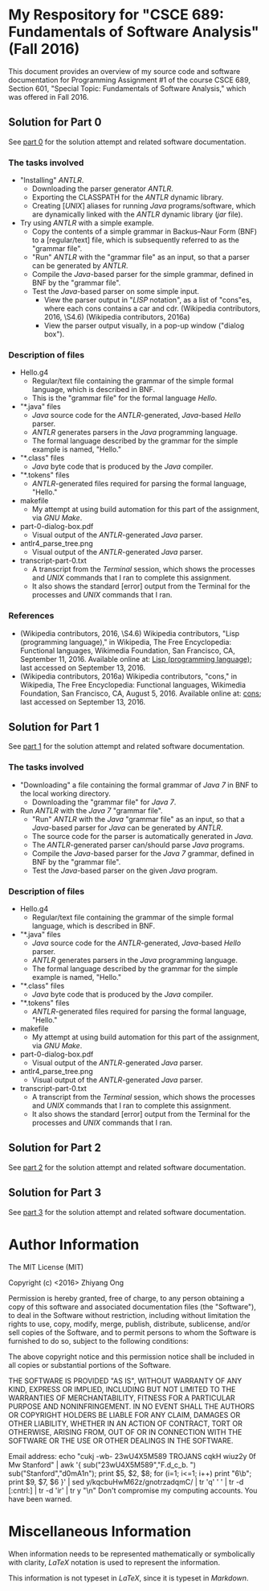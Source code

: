 #	My Respository for "CSCE 689: Fundamentals of Software Analysis" (Fall 2016)

This document provides an overview of my source code and software
	documentation for Programming Assignment #1 of the course
	CSCE 689, Section 601, "Special Topic: Fundamentals of Software
	Analysis," which was offered in Fall 2016.

##	Solution for Part 0

See [part 0](https://github.com/eda-ricercatore/caprese-sw-analy/tree/master/zero-assign/part-0) for the solution attempt and related software documentation.

###	The tasks involved

+ "Installing" *ANTLR*.
	- Downloading the parser generator *ANTLR*.
	- Exporting the CLASSPATH for the *ANTLR* dynamic library.
	- Creating [*UNIX*] aliases for running *Java* programs/software,
		which are dynamically linked with the *ANTLR* dynamic library
		(*jar* file).
+ Try using *ANTLR* with a simple example.
	- Copy the contents of a simple grammar in Backus–Naur Form (BNF)
		to a [regular/text] file, which is subsequently referred to
		as the "grammar file".
	- "Run" *ANTLR* with the "grammar file" as an input, so that a
		parser can be generated by *ANTLR*.
	- Compile the *Java*-based parser for the simple grammar, defined
		in BNF by the "grammar file".
	- Test the *Java*-based parser on some simple input.
		* View the parser output in "*LISP* notation", as a list of
			"cons"es, where each cons contains a car and cdr.
			(Wikipedia contributors, 2016, \S4.6)
			(Wikipedia contributors, 2016a)
		* View the parser output visually, in a pop-up window
			("dialog box").

###	Description of files

+ Hello.g4
	- Regular/text file containing the grammar of the simple formal
		language, which is described in BNF.
	- This is the "grammar file" for the formal language *Hello*.
+ "*.java" files
	- *Java* source code for the *ANTLR*-generated, *Java*-based
		*Hello* parser.
	- *ANTLR* generates parsers in the *Java* programming language.
	- The formal language described by the grammar for the simple
		example is named, "Hello."
+ "*.class" files
	- *Java* byte code that is produced by the *Java* compiler.
+ "*.tokens" files
	- *ANTLR*-generated files required for parsing the formal
		language, "Hello." 
+ makefile
	- My attempt at using build automation for this part of the
		assignment, via *GNU Make*.
+ part-0-dialog-box.pdf
	- Visual output of the *ANTLR*-generated *Java* parser.
+ antlr4_parse_tree.png
	- Visual output of the *ANTLR*-generated *Java* parser.
+ transcript-part-0.txt
	- A transcript from the *Terminal* session, which shows the
		processes and *UNIX* commands that I ran to complete this
		assignment.
	- It also shows the standard [error] output from the Terminal
		for the processes and *UNIX* commands that I ran. 



###	References
+	(Wikipedia contributors, 2016, \S4.6)
	Wikipedia contributors, "Lisp (programming language)," in Wikipedia, The Free Encyclopedia: Functional languages, Wikimedia Foundation, San Francisco, CA, September 11, 2016.
		Available online at: [Lisp (programming language)](https://en.wikipedia.org/wiki/Lisp_(programming_language)#Conses_and_lists); last accessed on September 13, 2016.
+	(Wikipedia contributors, 2016a)
	Wikipedia contributors, "cons," in Wikipedia, The Free Encyclopedia: Functional languages, Wikimedia Foundation, San Francisco, CA, August 5, 2016.
	Available online at: [cons](https://en.wikipedia.org/wiki/Cons); last accessed on September 13, 2016.



##	Solution for Part 1

See [part 1](https://github.com/eda-ricercatore/caprese-sw-analy/tree/master/zero-assign/part-1) for the solution attempt and related software documentation.

###	The tasks involved

+ "Downloading" a file containing the formal grammar of *Java 7*
	in BNF to the local working directory.
	- Downloading the "grammar file" for *Java 7*.
+ Run *ANTLR* with the *Java 7* "grammar file".
	- "Run" *ANTLR* with the *Java* "grammar file" as an input,
		so that a *Java*-based parser for *Java* can be generated
		by *ANTLR*.
	- The source code for the parser is automatically generated
		in *Java*.
	- The *ANTLR*-generated parser can/should parse *Java* programs.
	- Compile the *Java*-based parser for the *Java 7* grammar,
		defined in BNF by the "grammar file".
	- Test the *Java*-based parser on the given *Java* program.



###	Description of files

+ Hello.g4
	- Regular/text file containing the grammar of the simple formal
		language, which is described in BNF.
+ "*.java" files
	- *Java* source code for the *ANTLR*-generated, *Java*-based
		*Hello* parser.
	- *ANTLR* generates parsers in the *Java* programming language.
	- The formal language described by the grammar for the simple
		example is named, "Hello."
+ "*.class" files
	- *Java* byte code that is produced by the *Java* compiler.
+ "*.tokens" files
	- *ANTLR*-generated files required for parsing the formal
		language, "Hello." 
+ makefile
	- My attempt at using build automation for this part of the
		assignment, via *GNU Make*.
+ part-0-dialog-box.pdf
	- Visual output of the *ANTLR*-generated *Java* parser.
+ antlr4_parse_tree.png
	- Visual output of the *ANTLR*-generated *Java* parser.
+ transcript-part-0.txt
	- A transcript from the *Terminal* session, which shows the
		processes and *UNIX* commands that I ran to complete this
		assignment.
	- It also shows the standard [error] output from the Terminal
		for the processes and *UNIX* commands that I ran.






##	Solution for Part 2

See [part 2](https://github.com/eda-ricercatore/caprese-sw-analy/tree/master/zero-assign/part-2) for the solution attempt and related software documentation.

##	Solution for Part 3

See [part 3](https://github.com/eda-ricercatore/caprese-sw-analy/tree/master/zero-assign/part-3) for the solution attempt and related software documentation.








#	Author Information


The MIT License (MIT)

Copyright (c) <2016> Zhiyang Ong

Permission is hereby granted, free of charge, to any person obtaining a copy of this software and associated documentation files (the "Software"), to deal in the Software without restriction, including without limitation the rights to use, copy, modify, merge, publish, distribute, sublicense, and/or sell copies of the Software, and to permit persons to whom the Software is furnished to do so, subject to the following conditions:

The above copyright notice and this permission notice shall be included in all copies or substantial portions of the Software.

THE SOFTWARE IS PROVIDED "AS IS", WITHOUT WARRANTY OF ANY KIND, EXPRESS OR IMPLIED, INCLUDING BUT NOT LIMITED TO THE WARRANTIES OF MERCHANTABILITY, FITNESS FOR A PARTICULAR PURPOSE AND NONINFRINGEMENT. IN NO EVENT SHALL THE AUTHORS OR COPYRIGHT HOLDERS BE LIABLE FOR ANY CLAIM, DAMAGES OR OTHER LIABILITY, WHETHER IN AN ACTION OF CONTRACT, TORT OR OTHERWISE, ARISING FROM, OUT OF OR IN CONNECTION WITH THE SOFTWARE OR THE USE OR OTHER DEALINGS IN THE SOFTWARE.

Email address: echo "cukj -wb- 23wU4X5M589 TROJANS cqkH wiuz2y 0f Mw Stanford" | awk '{ sub("23wU4X5M589","F.d_c_b. ") sub("Stanford","d0mA1n"); print $5, $2, $8; for (i=1; i<=1; i++) print "6\b"; print $9, $7, $6 }' | sed y/kqcbuHwM62z/gnotrzadqmC/ | tr 'q' ' ' | tr -d [:cntrl:] | tr -d 'ir' | tr y "\n"		Don't compromise my computing accounts. You have been warned.



#	Miscellaneous Information

When information needs to be represented mathematically or
	symbolically with clarity, *LaTeX* notation is used to
	represent the information.

This information is not typeset in *LaTeX*, since it is typeset
	in *Markdown*.








